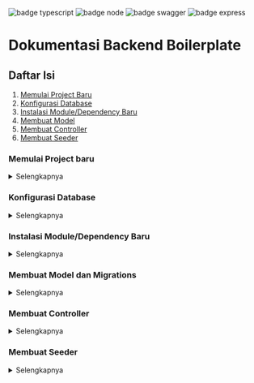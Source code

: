 ![badge typescript](https://img.shields.io/badge/Typescript-4.0.5-blue)
![badge node](https://img.shields.io/badge/Nodejs-current-green)
![badge swagger](https://img.shields.io/badge/Swagger%20UI%20Express-4.1.4-green)
![badge express](https://img.shields.io/badge/Express-4.17.1-green)

# Dokumentasi Backend Boilerplate

## Daftar Isi

1. [Memulai Project Baru](#memulai-project-baru)
2. [Konfigurasi Database](#konfigurasi-database)
3. [Instalasi Module/Dependency Baru](#instalasi-moduledependency-baru)
4. [Membuat Model](#membuat-model)
5. [Membuat Controller](#membuat-controller)
6. [Membuat Seeder](#membuat-seeder)

### Memulai Project baru

<details>
<summary>Selengkapnya</summary>
Pada saat developer memulai project aplikasi baru maka diharuskan untuk melakukan clone pada boilerplate ini yang berada pada repository [Backend Express](https://gitlab.com/mv-lanius/boilerplates/backend-express.git) branch master. Setelah di clone maka perlu dilakukan penghapusan origin menggunakan perintah:
> git remote remove origin

Setelah menghapus origin awal maka rename file .env.example menjadi .env. Mulai instalasi module awal dengan perintah:

> yarn

Setelah itu kita perlu menggantinya dengan origin repository baru untuk project yang sedang dikerjakan. Lalu melakukan commit pertama dengan pertama dengan perintah:

> git remote add origin [url-repository]

> git add .

> git commit -m “[CREATE] project init”

</details>

### Konfigurasi Database

<details>
<summary>Selengkapnya</summary>
Sistem database yang kita gunakan yaitu PostgreSQL dan MongoDB yang masing-masing memiliki peran. PostgreSQL digunakan untuk data bersifat fixed-field yang dimana field table tidak bertambah atau berkurang secara dinamis dan digunakan untuk database bersifat relasional. Sedangkan MongoDB digunakan untuk data bersifat dynamic-property yang data property dapat bertambah atau berkurang secara dinamis.
Pada saat membuat project baru diharapkan untuk membuat inisialisasi database kosong dengan nama sesuai nama project tersebut misalkan: ``db_pg_petro_vr``, ``db_mongo_sim_engineering``. Setelah itu kita dapat mengisi database authentication pada file ``.env`` seperti berikut:

    # Global Env
    NODE_ENV=development
    PORT=4000

    # postgres env
    DB_USERNAME=postgres
    DB_PASSWORD=password123
    DB_HOST=localhost
    DB_PORT=5432
    DB_NAME=db_pg_contoh
    DB_DIALECT=postgres

    # mongo env
    MONGO_DB_USERNAME=mongo
    MONGO_DB_PASSWORD=password123
    MONGO_DB_HOST=localhost
    MONGO_DB_PORT=5432
    MONGO_DB_NAME=db_mongo_contoh

    # jwt for login
    JWT_EXPIRE="7d"
    JWT_SECRET="akucintalanius"

</details>

### Instalasi Module/Dependency Baru

<details>
<summary>Selengkapnya</summary>
Instalasi module pada boilerplate ini menggunakan package manager Yarn. sehingga diharapkan untuk semua pemakaian command npm diganti dengan yarn. Berikut command instalasi awal boilerplate dengan perintah:
>yarn

Ketika hendak menambahkan module baru maka menggunakan perintah berikut:

> yarn add [nama-module]

Ketika hendak menambahkan module baru bersifat development only maka menggunakan perintah berikut

> yarn add -D [nama-module]

</details>

### Membuat Model dan Migrations

<details>
<summary>Selengkapnya</summary>

Untuk membuat file model silahkan lihat terlebih dahulu file contoh berikut pada directory models: [example.model.ts](https://gitlab.com/mv-lanius/boilerplates/backend-express/-/blob/master/src/models/example.model.ts)

Replace All (ctrl + h) semua Kata ""Example"" menjadi nama model yang diinginkan

Definisikan Attributes yang ada pada model pada baris berikut:

    export interface ExampleAttributes {
        id: number,
        name: string,
        description: string,
    }

Implementasikan Attributes yang didefinisikan pada interface diatas, seperti berikut:

    export class Example
        extends BaseModel<ExampleAttributes, ExampleCreationAttributes>
        implements ExampleAttributes {
        id: number;
        name: string;
        description: string;
        ...

Definiskan database table yang ingin dibuat pada baris berikut:

    public static tableDefinitions: ModelAttributes<Example, ExampleAttributes> = {
            id: {
                type: new DataTypes.INTEGER(),
                primaryKey: true,
                autoIncrement: true,
                allowNull: false,
            },
            name: new DataTypes.STRING(),
            description: new DataTypes.STRING(),
        }

Buat dokumentasi Swagger pada baris berikut:

\*) untuk tambahan New pada nama schema untuk atribut yang dibutuhkan pada saat membuat data baru.

    export const swaggerSchemas: Schemas[] = [
        {
            Example: {
                title: "",
                type: "object",
                properties: {
                    id: {
                        type: "number"
                    },
                    name: {
                        type: "string"
                    },
                    description: {
                        type: "string"
                    },
                }
            },
            NewExample: {
                title: "",
                type: "object",
                properties: {
                    name: {
                        type: "string"
                    },
                    description: {
                        type: "string"
                    },
                }
            }
        }
    ];

Buat File Migrations pada directory migrations seperti pada file contoh berikut:
[0.example.ts](https://gitlab.com/mv-lanius/boilerplates/backend-express/-/blob/master/src/migrations/0.example.ts)

ubah kata "Example" menjadi nama model yang dibuat diatas.

</details>

### Membuat Controller

<details>
<summary>Selengkapnya</summary>
Untuk membuat file model silahkan lihat terlebih dahulu file contoh berikut pada directory controllers: [example.controller.ts](https://gitlab.com/mv-lanius/boilerplates/backend-express/-/blob/master/src/controllers/example.controller.ts)

Ubah value variable tag sesuai yang diinginkan

    const tag = "Example";

Ubah /examples dan ExampleController sesuai yang diinginkan

    @Controller("/examples")
    export default class ExampleController {

Untuk Membuat Get Method Find All, berikut contohnya:

\*) Return typenya harus didefinisikan pada bagian Promise<Example[]>, ubah Example dengan nama Model / Interface / type yang diinginkan.

    @Get({ path: "/", tag }, {
        responses: [
          {
            200: {
              description: "",
              responseType: "array",
              schema: "Example"
            }
          }
        ],
        parameters: []
      }, [])
      public async getAll(req: _Request, res: Response): Promise<Example[]> {
        const data = await Example.findAll({});

        return data;
      }

Untuk membuat Get Method Find One, berikut contohnya:

    @Get({ path: "/:id", tag }, {
        responses: [
          {
            200: {
              description: "",
              responseType: "array",
              schema: "Example"
            }
          }
        ],
        parameters: [
          {
            name: "id",
            in: "path",
            schema: {
              type: "number"
            }
          }
        ]
      }, [])
      public async getOne(req: _Request, res: Response): Promise<Example> {
        const { id } = req.params;

        const data = await Example.findOne({
          where: {
            id
          }
        });

        if (!data) throw "Data not found";

        return data;
      }

Untuk membuat Post Method Create berikut contohnya:

    @Post({ path: "/", tag }, {
        request: "NewExample",
        responses: [
          {
            200: {
              description: "",
              responseType: "object",
              schema: "Example"
            }
          }
        ],
      })
      public async create(req: _Request, res: Response): Promise<Example> {
        const {
          name,
          description
        }: ExampleAttributes = req.body;

        const data = await Example.create({
          name,
          description
        });

        return data;
      }

Untuk membuat Put Method Update berikut contohnya:

    @Put({ path: "/:id", tag }, {
        request: "NewExample",
        responses: [
          {
            200: {
              description: "",
              responseType: "object",
              schema: "Example"
            }
          }
        ],
        parameters: [
          {
            name: "id",
            in: "path",
            required: true,
            schema: {
              type: "number"
            }
          }
        ]
      })
      public async update(req: _Request, res: Response): Promise<Example> {
        const {
          id
        } = req.params;
        const {
          name,
          description
        }: ExampleAttributes = req.body;

        const update = await Example.update({
          name,
          description
        }, {
          where: {
            id
          }
        });

        const data = await Example.findOne({
          where: {
            id
          }
        });

        return data;
      }

Untuk membuat Delete Method Remove berikut contohnya:

    @Delete({ path: "/:id", tag }, {
        responses: [
          {
            200: {
              description: "",
              responseType: "object",
              schema: {
                properties: {
                  message: {
                    type: "string"
                  }
                }
              }
            }
          }
        ],
        parameters: [
          {
            name: "id",
            in: "path",
            required: true,
            schema: {
              type: "number"
            }
          }
        ]
      })
      public async remove(req: _Request, res: Response): Promise<unknown> {
        const {
          id
        } = req.params;

        const remove = await Example.destroy({
          where: {
            id
          }
        });

        return {
          message: "Deleted successfully."
        };
      }

</details>

### Membuat Seeder

<details>
<summary>Selengkapnya</summary>
Contoh seeder dapat dilihat pada directory seeders, seperti file berikut:
[0.example.ts](https://gitlab.com/mv-lanius/boilerplates/backend-express/-/blob/master/src/seeders/0.example.ts)

\*) Ubah kata "example" sesuai yang diinginkan.

</details>
